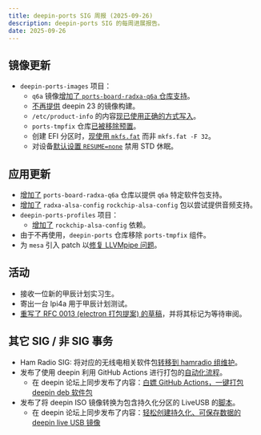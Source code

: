 ```yaml
---
title: deepin-ports SIG 周报 (2025-09-26)
description: deepin-ports SIG 的每周进展报告。
date: 2025-09-26
---
```


## 镜像更新

- `deepin-ports-images` 项目：
  - `q6a` 镜像[增加了 `ports-board-radxa-q6a` 仓库支持](https://github.com/YukariChiba/deepin-ports-image/commit/7700fb5825cf4d67d515a6a50fd6254274ffd003)。
  - [不再提供](https://github.com/YukariChiba/deepin-ports-image/commit/648167306fa929e51c2d79f93ccc6747e6b3ad45) deepin 23 的镜像构建。
  - `/etc/product-info` 的内容[现已使用正确的方式写入](https://github.com/YukariChiba/deepin-ports-image/commit/0b8d7b0d8503c24c08e72d5ce38ed4443d788e04)。
  - `ports-tmpfix` 仓库[已被移除预置](https://github.com/YukariChiba/deepin-ports-image/commit/ce3aa836ff7fe6ccc97a6ac2793abad196e2877f)。
  - 创建 EFI 分区时，[现使用 `mkfs.fat`](https://github.com/YukariChiba/deepin-ports-image/commit/a87214881b4d20ae43fa7570e01e210ad52b3cd2) 而非 `mkfs.fat -F 32`。
  - 对设备[默认设置 `RESUME=none`](https://github.com/YukariChiba/deepin-ports-image/commit/03d065a288410e70f5f5d65242c773fe176333c6) 禁用 STD 休眠。

## 应用更新

- [增加了](https://ci.deepin.com/repo/deepin/deepin-ports/repo/pool/ports-board-radxa-q6a/) `ports-board-radxa-q6a` 仓库以提供 `q6a` 特定软件包支持。
- [增加了](https://ci.deepin.com/repo/deepin/deepin-ports/repo/pool/ports-board-radxa-q6a/r/) `radxa-alsa-config` `rockchip-alsa-config` 包以尝试提供音频支持。
- `deepin-ports-profiles` 项目：
  - [增加了](https://github.com/deepin-community/deepin-ports-profiles/commit/3df27306d78180a1894228a4ae2f304408ec606f) `rockchip-alsa-config` 依赖。
- 由于不再使用，`deepin-ports` 仓库移除 `ports-tmpfix` 组件。
- 为 `mesa` 引入 patch 以[修复 LLVMpipe 问题](https://github.com/deepin-community/mesa/pull/31)。

## 活动

- 接收一位新的甲辰计划实习生。
- 寄出一台 lpi4a 用于甲辰计划测试。
- [重写了 RFC 0013 (electron 打包提案) 的草稿](https://github.com/deepin-community/rfcs/pull/13)，并将其标记为等待审阅。

## 其它 SIG / 非 SIG 事务

- Ham Radio SIG: 将对应的无线电相关软件包[转移到 hamradio 组维护](https://github.com/deepin-community/Repository-Manager/commit/2e7786705a12c6cb6da5e58719b5714d2a32b9bf)。
- 发布了使用 deepin 利用 GitHub Actions 进行打包的[自动化流程](https://github.com/YukariChiba/buildpackage-deepin/)。
  - 在 deepin 论坛上同步发布了内容：[白嫖 GitHub Actions，一键打包 deepin deb 软件包](https://bbs.deepin.org/post/291787)
- 发布了将 deepin ISO 镜像转换为包含持久化分区的 LiveUSB 的[脚本](https://gist.github.com/YukariChiba/065f83938bc3ccdd90bbfa81995c1254)。
  - 在 deepin 论坛上同步发布了内容：[轻松创建持久化、可保存数据的 deepin live USB 镜像](https://bbs.deepin.org/post/291384)
